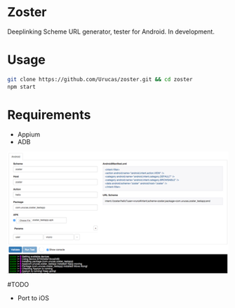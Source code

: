 # Zoster
Deeplinking Scheme URL generator, tester for Android. In development.

# Usage
```bash
git clone https://github.com/Urucas/zoster.git && cd zoster
npm start
```

# Requirements
* Appium
* ADB

<img src="https://raw.githubusercontent.com/Urucas/zoster/master/screen.png?r=abc"/>

#TODO
* Port to iOS
